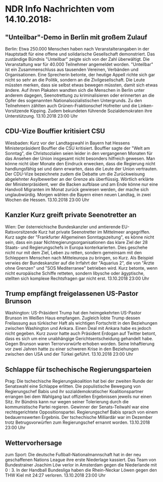 # NDR Info Nachrichten vom 14.10.2018:


## "Unteilbar"-Demo in Berlin mit großem Zulauf
Berlin: Etwa 250.000 Menschen haben nach Veranstalterangaben in der Hauptstadt für eine offene und solidarische Gesellschaft demonstriert. Das zuständige Bündnis "Unteilbar" zeigte sich von der Zahl überwältigt. Die Veranstaltung war für 40.000 Teilnehmer angemeldet worden. "Unteilbar" ist ein Zusammenschluss aus tausenden Vereinen, Verbänden und Organisationen. Eine Sprecherin betonte, der heutige Appell richte sich gar nicht so sehr an die Politik, sondern an die Zivilgesellschaft. Die Leute müssten merken, dass sie selbst etwas bewegen müssten, damit sich etwas ändere. Auf ihren Plakaten wandten sich die Menschen in Berlin unter anderem dagegen, Seenotrettung zu kriminalisieren oder erinnerten an die Opfer des sogenannten Nationalsozialistischen Untergrunds. Zu den Teilnehmern zählten auch Grünen-Fraktionschef Hofreiter und die Linken-Vorsitzende Kipping. Zudem bekundeten führende Sozialdemokraten ihre Unterstützung. 13.10.2018 23:00 Uhr 

## CDU-Vize Bouffier kritisiert CSU
Wiesbaden: Kurz vor der Landtagswahl in Bayern hat Hessens Ministerpräsident Bouffier die CSU kritisiert. Bouffier sagte der "Welt am Sonntag", die Christsozialen seien leider in den vergangenen Monaten für das Ansehen der Union insgesamt nicht besonders hilfreich gewesen. Man könne nicht über Monate den Eindruck erwecken, dass die Regierung nicht handlungsfähig sei und dann erwarten, dass die Leute der Union vertrauten. Der CDU-Vize bezeichnete zudem die Debatte um die Zurückweisung abgelehnter Asylbewerber an der Grenze als überflüssig. Wörtlich erklärte der Ministerpräsident, wer die Backen aufblase und am Ende könne nur eine Handvoll Migranten im Monat zurück gewiesen werden, der mache sich unglaubwürdig. Morgen wählen die Bayern einen neuen Landtag, in zwei Wochen die Hessen. 13.10.2018 23:00 Uhr 

## Kanzler Kurz greift private Seenotretter an
Wien: Der österreichische Bundeskanzler und amtierende EU-Ratsvorsitzende Kurz hat private Seenotretter im Mittelmeer angegriffen. Kurz sagte der "Frankfurter Allgemeinen Sonntagszeitung", es könne nicht sein, dass ein paar Nichtregierungsorganisationen das klare Ziel der 28 Staats- und Regierungschefs in Europa konterkarierten. Dies geschehe nicht nur mit dem Ziel, Leben zu retten, sondern gemeinsam mit den Schleppern Menschen nach Mitteleuropa zu bringen, so Kurz. Als Beispiel verwies der Bundeskanzler auf die Irrfahrt der "Aquarius 2", die von "Ärzte ohne Grenzen" und "SOS Mediterranee" betrieben wird. Kurz betonte, wenn nicht europäische Schiffe retteten, sondern libysche oder ägyptische, stellten sich komplexe Rechtsfragen gar nicht erst. 13.10.2018 23:00 Uhr 

## Trump empfängt freigelassenen US-Pastor Brunson
Washington: US-Präsident Trump hat den heimgekehrten US-Pastor Brunson im Weißen Haus empfangen. Zugleich lobte Trump dessen Freilassung aus türkischer Haft als wichtigen Fortschritt in den Beziehungen zwischen Washington und Ankara. Einen Deal mit Ankara habe es jedoch nicht gegeben. Kurz zuvor hatte auch Präsident Erdogan auf Twitter betont, dass es sich um eine unabhängige Gerichtsentscheidung gehandelt habe. Gegen Brunson waren Terrorvorwürfe erhoben worden. Seine Inhaftierung vor zwei Jahren hatte zu einer schweren Krise in den Beziehungen zwischen den USA und der Türkei geführt. 13.10.2018 23:00 Uhr 

## Schlappe für tschechische Regierungsparteien
Prag: Die tschechische Regierungskoalition hat bei der zweiten Runde der Senatswahl eine Schlappe erlitten. Die populistische Bewegung von Regierungschef Babis und ihr sozialdemokratischer Koalitionspartner errangen bei dem Wahlgang laut offiziellen Ergebnissen jeweils nur einen Sitz. Ihr Bündnis kann nur wegen seiner Tolerierung durch die kommunistische Partei regieren. Gewinner der Senats-Teilwahl war eine rechtsgerichtete Oppositionspartei. Regierungschef Babis sprach von einem bedauernswerten Ergebnis. Der tschechische Milliardär war im Dezember trotz Betrugsvorwürfen zum Regierungschef ernannt worden. 13.10.2018 23:00 Uhr 

## Wettervorhersage
zum Sport: Die deutsche Fußball-Nationalmannschaft hat in der neu geschaffenen Nations League ihre erste Niederlage kassiert. Das Team von Bundestrainer Joachim Löw verlor in Amsterdam gegen die Niederlande mit 0 : 3. In der Handball Bundesliga haben die Rhein-Neckar Löwen gegen den THW Kiel mit 24:27 verloren. 13.10.2018 23:00 Uhr 
